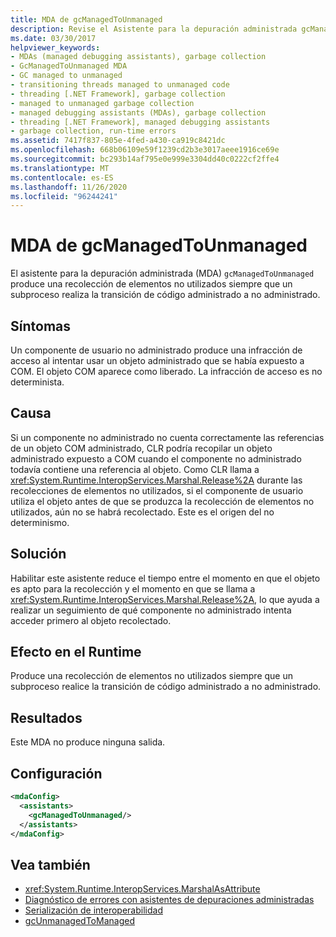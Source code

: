 ```yaml
---
title: MDA de gcManagedToUnmanaged
description: Revise el Asistente para la depuración administrada gcManagedToUnmanaged. Este MDA puede activarse debido a la recolección de elementos no utilizados prematura durante la transición a código no administrado.
ms.date: 03/30/2017
helpviewer_keywords:
- MDAs (managed debugging assistants), garbage collection
- GcManagedToUnmanaged MDA
- GC managed to unmanaged
- transitioning threads managed to unmanaged code
- threading [.NET Framework], garbage collection
- managed to unmanaged garbage collection
- managed debugging assistants (MDAs), garbage collection
- threading [.NET Framework], managed debugging assistants
- garbage collection, run-time errors
ms.assetid: 7417f837-805e-4fed-a430-ca919c8421dc
ms.openlocfilehash: 668b06109e59f1239cd2b3e3017aeee1916ce69e
ms.sourcegitcommit: bc293b14af795e0e999e3304dd40c0222cf2ffe4
ms.translationtype: MT
ms.contentlocale: es-ES
ms.lasthandoff: 11/26/2020
ms.locfileid: "96244241"
---
```

# <a name="gcmanagedtounmanaged-mda"></a>MDA de gcManagedToUnmanaged

El asistente para la depuración administrada (MDA) `gcManagedToUnmanaged` produce una recolección de elementos no utilizados siempre que un subproceso realiza la transición de código administrado a no administrado.  
  
## <a name="symptoms"></a>Síntomas  

 Un componente de usuario no administrado produce una infracción de acceso al intentar usar un objeto administrado que se había expuesto a COM. El objeto COM aparece como liberado. La infracción de acceso es no determinista.  
  
## <a name="cause"></a>Causa  

 Si un componente no administrado no cuenta correctamente las referencias de un objeto COM administrado, CLR podría recopilar un objeto administrado expuesto a COM cuando el componente no administrado todavía contiene una referencia al objeto. Como CLR llama a <xref:System.Runtime.InteropServices.Marshal.Release%2A> durante las recolecciones de elementos no utilizados, si el componente de usuario utiliza el objeto antes de que se produzca la recolección de elementos no utilizados, aún no se habrá recolectado. Este es el origen del no determinismo.  
  
## <a name="resolution"></a>Solución  

 Habilitar este asistente reduce el tiempo entre el momento en que el objeto es apto para la recolección y el momento en que se llama a <xref:System.Runtime.InteropServices.Marshal.Release%2A>, lo que ayuda a realizar un seguimiento de qué componente no administrado intenta acceder primero al objeto recolectado.  
  
## <a name="effect-on-the-runtime"></a>Efecto en el Runtime  

 Produce una recolección de elementos no utilizados siempre que un subproceso realice la transición de código administrado a no administrado.  
  
## <a name="output"></a>Resultados  

 Este MDA no produce ninguna salida.  
  
## <a name="configuration"></a>Configuración  
  
```xml  
<mdaConfig>  
  <assistants>  
    <gcManagedToUnmanaged/>  
  </assistants>  
</mdaConfig>  
```  
  
## <a name="see-also"></a>Vea también

- <xref:System.Runtime.InteropServices.MarshalAsAttribute>
- [Diagnóstico de errores con asistentes de depuraciones administradas](diagnosing-errors-with-managed-debugging-assistants.md)
- [Serialización de interoperabilidad](../interop/interop-marshaling.md)
- [gcUnmanagedToManaged](gcunmanagedtomanaged-mda.md)
